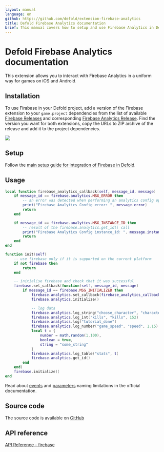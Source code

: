 ```yaml
---
layout: manual
language: en
github: https://github.com/defold/extension-firebase-analytics
title: Defold Firebase Analytics documentation
brief: This manual covers how to setup and use Firebase Analytics in Defold.
---
```


# Defold Firebase Analytics documentation

This extension allows you to interact with Firebase Analytics in a uniform way for games on iOS and Android.


## Installation
To use Firabase in your Defold project, add a version of the Firebase extension to your `game.project` dependencies from the list of available [Firebase Releases](https://github.com/defold/extension-firebase/releases) and corresponding [Firebase Analytics Release](https://github.com/defold/extension-firebase-analytics/releases).
Find the version you want for both extensions, copy the URLs to ZIP archive of the release and add it to the project dependencies.

![](add-dependency.png)


## Setup
Follow the [main setup guide for integration of Firebase in Defold](https://www.defold.com/extension-firebase).


## Usage

```lua
local function firebase_analytics_callback(self, message_id, message)
    if message_id == firebase.analytics.MSG_ERROR then
        -- an error was detected when performing an analytics config operation
        print("Firebase Analytics Config error: ", message.error)
        return
    end

    if message_id == firebase.analytics.MSG_INSTANCE_ID then
        -- result of the firebase.analytics.get_id() call
        print("Firebase Analytics Config instance_id: ", message.instance_id)
        return
    end
end

function init(self)
    -- use firebase only if it is supported on the current platform
    if not firebase then
        return
    end

    -- initialise firebase and check that it was successful
    firebase.set_callback(function(self, message_id, message)
        if message_id == firebase.MSG_INITIALIZED then
            firebase.analytics.set_callback(firebase_analytics_callback)
            firebase.analytics.initialize()

            -- log data
            firebase.analytics.log_string("choose_character", "character", "storm trooper")
            firebase.analytics.log_int("kills", "kills", 152)
            firebase.analytics.log("tutorial_done")
            firebase.analytics.log_number("game_speed", "speed", 1.15)
            local t = {
                number = math.random(1,100),
                boolean = true,
                string = "some_string"
            }
            firebase.analytics.log_table("stats", t)
            firebase.analytics.get_id()
        end
    end)
    firebase.initialize()
end
```

Read about [events](https://firebase.google.com/docs/reference/android/com/google/firebase/analytics/FirebaseAnalytics.Event) and [parameters](https://firebase.google.com/docs/reference/android/com/google/firebase/analytics/FirebaseAnalytics.Param) naming limitations in the official documentation.

## Source code

The source code is available on [GitHub](https://github.com/defold/extension-firebase-analytics)


## API reference
[API Reference - firebase](/extension-firebase-analytics/firebase_api)
